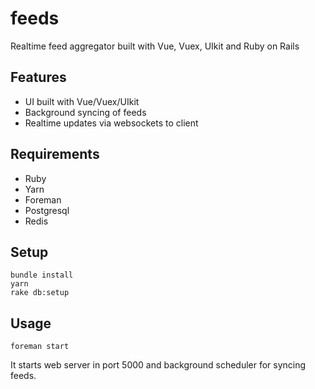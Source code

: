 # feeds

Realtime feed aggregator built with Vue, Vuex, UIkit and Ruby on Rails

## Features

- UI built with Vue/Vuex/UIkit
- Background syncing of feeds
- Realtime updates via websockets to client

## Requirements

- Ruby
- Yarn
- Foreman
- Postgresql
- Redis

## Setup

```
bundle install
yarn
rake db:setup
```

## Usage

```
foreman start
```

It starts web server in port 5000 and background scheduler for syncing feeds.
